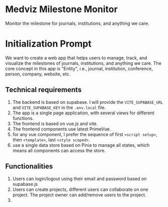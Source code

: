 # Medviz Milestone Monitor

Monitor the milestone for journals, institutions, and anything we care.

# Initialization Prompt

We want to create a web app that helps users to manage, track, and visualize the milestones of journals, institutions, and anything we care. The core concept in this app is "Entity", i.e., journal, institution, conference, person, company, website, etc. 

## Technical requirements

1. The backend is based on supabase. I will provide the `VITE_SUPABASE_URL` and `VITE_SUPABASE_KEY` in the `.env.local` file.
2. The app is a single page application, with several views for different functions.
3. The frontend is based on vue.js and vite.
4. The frontend components use latest PrimeVue.
5. for any vue component, I prefer the sequence of first `<script setup>`, then `<template>`, last `<style scoped>`.
6. use a single data store based on Pinia to manage all states, which means all components can access the store.

## Functionalities

1. Users can login/logout using their email and password based on supabase.js
2. Users can create projects, different users can collaborate on one project. The project owner can add/remove users to the project.
3. 
